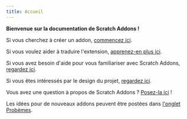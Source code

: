 ```yaml
---
title: Accueil
---
```

**Bienvenue sur la documentation de Scratch Addons !**

Si vous cherchez à créer un addon, [commencez ici](develop/getting-started/creating-an-addon).

Si vous voulez aider à traduire l'extension, [apprenez-en plus ici](localization/joining-the-localization-team).

Si vous avez besoin d'aide pour vous familiariser avec Scratch Addons, [regardez ici](getting-started/quick-start).

Si vous êtes intéressés par le design du projet, [regardez ici](reference/design).

Vous avez une question à propos de Scratch Addons ? [Posez-la ici](https://github.com/ScratchAddons/ScratchAddons/discussions) !

Les idées pour de nouveaux addons peuvent être postées dans [l'onglet Probèmes](https://github.com/ScratchAddons/ScratchAddons/issues).